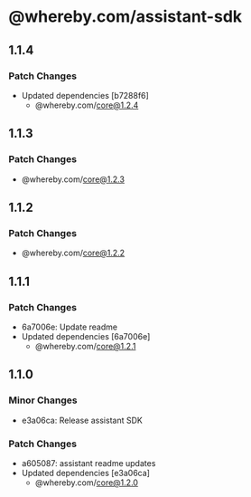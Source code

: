 # @whereby.com/assistant-sdk

## 1.1.4

### Patch Changes

- Updated dependencies [b7288f6]
    - @whereby.com/core@1.2.4

## 1.1.3

### Patch Changes

- @whereby.com/core@1.2.3

## 1.1.2

### Patch Changes

- @whereby.com/core@1.2.2

## 1.1.1

### Patch Changes

- 6a7006e: Update readme
- Updated dependencies [6a7006e]
    - @whereby.com/core@1.2.1

## 1.1.0

### Minor Changes

- e3a06ca: Release assistant SDK

### Patch Changes

- a605087: assistant readme updates
- Updated dependencies [e3a06ca]
    - @whereby.com/core@1.2.0
